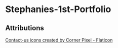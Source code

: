 # Stephanies-1st-Portfolio

## Attributions
<a href="https://www.flaticon.com/free-icons/contact-us" title="contact-us icons">Contact-us icons created by Corner Pixel - Flaticon</a>


